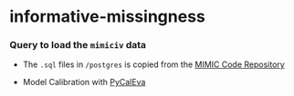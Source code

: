 # informative-missingness

### Query to load the `mimiciv` data
- The `.sql` files in `/postgres` is copied from the [MIMIC Code Repository](https://github.com/MIT-LCP/mimic-code/tree/main/mimic-iv/buildmimic/postgres) 

- Model Calibration with [PyCalEva](https://martinweigl.github.io/pycaleva/)